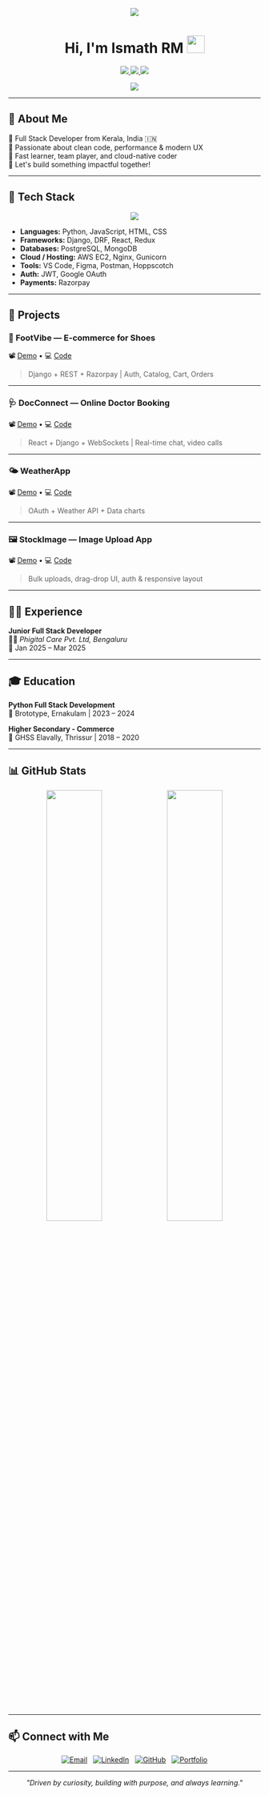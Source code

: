<!-- Modern Header -->
<p align="center">
  <img src="https://capsule-render.vercel.app/api?type=waving&color=0ABDE3&height=220&section=header&text=Ismath%20RM%20%7C%20Full%20Stack%20Developer&fontSize=35&fontColor=ffffff&fontAlignY=40" />
</p>

<h1 align="center">
  Hi, I'm Ismath RM <img src="https://media.giphy.com/media/hvRJCLFzcasrR4ia7z/giphy.gif" width="35" />
</h1>

<p align="center">
  <a href="https://ismathrm.onrender.com/" target="_blank">
    <img src="https://img.shields.io/badge/🌐 Portfolio-000?style=for-the-badge&logo=firefox-browser&logoColor=white" />
  </a>
  <a href="https://www.linkedin.com/in/ismath-rm/" target="_blank">
    <img src="https://img.shields.io/badge/LinkedIn-0077B5?style=for-the-badge&logo=linkedin&logoColor=white" />
  </a>
  <a href="https://github.com/ismath-rm" target="_blank">
    <img src="https://img.shields.io/badge/GitHub-181717?style=for-the-badge&logo=github&logoColor=white" />
  </a>
</p>

<p align="center">
  <img src="https://readme-typing-svg.demolab.com?font=Fira+Code&pause=1000&color=00C2CB&center=true&vCenter=true&width=800&lines=Full+Stack+Developer;Python+%7C+Django+%7C+React+%7C+AWS;Creating+Secure+%26+Scalable+Web+Apps" />
</p>

---

## 🧠 About Me

🔹 Full Stack Developer from Kerala, India 🇮🇳  
🔹 Passionate about clean code, performance & modern UX  
🔹 Fast learner, team player, and cloud-native coder  
🔹 Let's build something impactful together!

---

## 🚀 Tech Stack

<p align="center">
  <img src="https://skillicons.dev/icons?i=python,django,react,redux,html,css,js,bootstrap,postgres,mongodb,git,github,figma,aws,nginx" />
</p>

- **Languages:** Python, JavaScript, HTML, CSS  
- **Frameworks:** Django, DRF, React, Redux  
- **Databases:** PostgreSQL, MongoDB  
- **Cloud / Hosting:** AWS EC2, Nginx, Gunicorn  
- **Tools:** VS Code, Figma, Postman, Hoppscotch  
- **Auth:** JWT, Google OAuth  
- **Payments:** Razorpay  

---

## 💼 Projects

### 👟 FootVibe — E-commerce for Shoes  
📽️ [Demo](https://youtu.be/s2mM6CkygTI) • 💻 [Code](https://github.com/ismath-rm/footvibe)  
> Django + REST + Razorpay | Auth, Catalog, Cart, Orders

---

### 🩺 DocConnect — Online Doctor Booking  
📽️ [Demo](https://youtu.be/G5KJOQynZLA) • 💻 [Code](https://github.com/ismath-rm/DocConnect)  
> React + Django + WebSockets | Real-time chat, video calls

---

### 🌤️ WeatherApp  
📽️ [Demo](https://youtu.be/2nyvEVi_eC4) • 💻 [Code](https://github.com/ismath-rm/weatherstation)  
> OAuth + Weather API + Data charts

---

### 🖼️ StockImage — Image Upload App  
📽️ [Demo](https://youtu.be/oFFeByY6w0c) • 💻 [Code](https://github.com/ismath-rm/Stock-Image)  
> Bulk uploads, drag-drop UI, auth & responsive layout

---

## 👨‍💻 Experience

**Junior Full Stack Developer**  
🧑‍💼 *Phigital Care Pvt. Ltd, Bengaluru*  
📅 Jan 2025 – Mar 2025  

---

## 🎓 Education

**Python Full Stack Development**  
🏫 Brototype, Ernakulam | 2023 – 2024  

**Higher Secondary - Commerce**  
🏫 GHSS Elavally, Thrissur | 2018 – 2020  

---

## 📊 GitHub Stats

<p align="center">
  <img src="https://github-readme-stats.vercel.app/api?username=ismath-rm&show_icons=true&theme=tokyonight&hide_border=true" width="47%" />
  <img src="https://github-readme-streak-stats.herokuapp.com/?user=ismath-rm&theme=tokyonight&hide_border=true" width="47%" />
</p>

---

## 📫 Connect with Me

<p align="center">
  <a href="mailto:ismathrm9@gmail.com"><img src="https://img.icons8.com/ios-glyphs/30/000000/new-post.png" title="Email"/></a>&nbsp;&nbsp;
  <a href="https://www.linkedin.com/in/ismath-rm/"><img src="https://img.icons8.com/ios-filled/30/0077B5/linkedin.png" title="LinkedIn"/></a>&nbsp;&nbsp;
  <a href="https://github.com/ismath-rm"><img src="https://img.icons8.com/ios-filled/30/000000/github.png" title="GitHub"/></a>&nbsp;&nbsp;
  <a href="https://ismathrm.onrender.com"><img src="https://img.icons8.com/ios-filled/30/00bcd4/domain.png" title="Portfolio"/></a>
</p>

---

<p align="center"><i>"Driven by curiosity, building with purpose, and always learning."</i></p>
